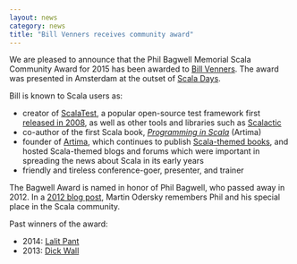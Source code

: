 ```yaml
---
layout: news
category: news
title: "Bill Venners receives community award"
---
```

We are pleased to announce that the Phil Bagwell Memorial Scala Community Award for 2015 has been awarded to [Bill Venners](https://twitter.com/bvenners).  The award was presented in Amsterdam at the outset of [Scala Days](http://event.scaladays.org/scaladays-amsterdam-2015).

Bill is known to Scala users as:

* creator of [ScalaTest](http://scalatest.org), a popular open-source test framework first [released in 2008](http://www.artima.com/weblogs/viewpost.jsp?thread=222678), as well as other tools and libraries such as [Scalactic](http://www.scalactic.org)
* co-author of the first Scala book, [_Programming in Scala_](http://www.artima.com/shop/programming_in_scala_3ed) (Artima)
* founder of [Artima](http://www.artima.com/aboutartima.html), which continues to publish [Scala-themed books](http://www.artima.com/shop/catalog), and hosted Scala-themed blogs and forums which were important in spreading the news about Scala in its early years
* friendly and tireless conference-goer, presenter, and trainer

The Bagwell Award is named in honor of Phil Bagwell, who passed away in 2012.  In a [2012 blog post](https://www.typesafe.com/blog/rip-phil-bagwell), Martin Odersky remembers Phil and his special place in the Scala community.

Past winners of the award:

* 2014: [Lalit Pant](https://kojoenv.wordpress.com/2014/09/27/phil-bagwell-award/)
* 2013: [Dick Wall](https://twitter.com/dickwall)

